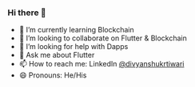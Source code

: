 ### Hi there 👋


- 🌱 I’m currently learning Blockchain
- 👯 I’m looking to collaborate on Flutter & Blockchain
- 🤔 I’m looking for help with Dapps
- 💬 Ask me about Flutter
- 📫 How to reach me: LinkedIn [@divyanshukrtiwari](https://www.linkedin.com/in/divyanshukrtiwari/)
- 😄 Pronouns: He/His


